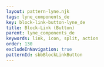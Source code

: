 ```yaml
---
layout: pattern-lyne.njk
tags: lyne_components_de
key: block-link-button-lyne_de
title: Block-Link (Button)
parent: lyne_components_de
keywords: link, icon, split, action
order: 130
excludeInNavigation: true
patternId: sbbBlockLinkButton
---
```

